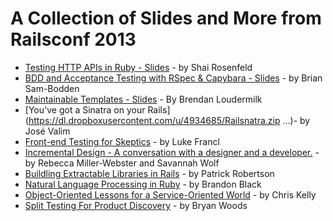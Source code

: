 A Collection of Slides and More from Railsconf 2013
====================

  - [Testing HTTP APIs in Ruby - Slides](https://github.com/shaiguitar/ruby_apis_and_clients) - by Shai Rosenfeld 
  - [BDD and Acceptance Testing with RSpec & Capybara - Slides](https://dl.dropboxusercontent.com/u/2968596/rspec_and_capybara.pdf) - by Brian Sam-Bodden
  - [Maintainable Templates - Slides](https://github.com/bloudermilk/maintainable_templates) - By Brendan Loudermilk
  - [You've got a Sinatra on your Rails](https://dl.dropboxusercontent.com/u/4934685/Railsnatra.zip …)- by José Valim
  - [Front-end Testing for Skeptics](https://speakerdeck.com/look/front-end-testing-for-skeptics) - by Luke Francl
  - [Incremental Design - A conversation with a designer and a developer.](https://speakerdeck.com/rmw/incremental-design-a-conversation-with-a-designer-and-a-developer) - by Rebecca Miller-Webster and Savannah Wolf
  - [Buildling Extractable Libraries in Rails](https://speakerdeck.com/patricksroberts/building-extractable-libraries-in-rail-railsconf) - by Patrick Robertson
  - [Natural Language Processing in Ruby](https://speakerdeck.com/brandonblack/natural-language-processing-in-ruby?utm_source=buffer&utm_medium=facebook&utm_campaign=Buffer:%2BBrandon%20Black%2Bon%2Bfacebook&buffer_share=b4e61) - by Brandon Black
  - [Object-Oriented Lessons for a Service-Oriented World](https://speakerdeck.com/amateurhuman/object-oriented-lessons-for-a-service-oriented-world) - by Chris Kelly
  - [Split Testing For Product Discovery](https://speakerdeck.com/bryanwoods/split-testing-for-product-discovery) - by Bryan Woods
